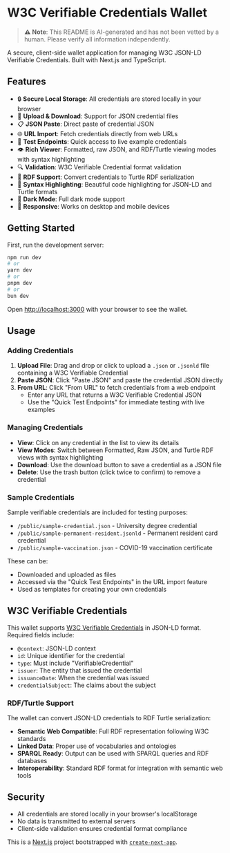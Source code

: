 # W3C Verifiable Credentials Wallet

> **⚠️ Note**: This README is AI-generated and has not been vetted by a human. Please verify all information independently.

A secure, client-side wallet application for managing W3C JSON-LD Verifiable Credentials. Built with Next.js and TypeScript.

## Features

- 🔒 **Secure Local Storage**: All credentials are stored locally in your browser
- 📁 **Upload & Download**: Support for JSON credential files
- 📋 **JSON Paste**: Direct paste of credential JSON
- 🌐 **URL Import**: Fetch credentials directly from web URLs
- 🚀 **Test Endpoints**: Quick access to live example credentials
- 👁️ **Rich Viewer**: Formatted, raw JSON, and RDF/Turtle viewing modes with syntax highlighting
- 🔍 **Validation**: W3C Verifiable Credential format validation
- 🐢 **RDF Support**: Convert credentials to Turtle RDF serialization
- 🎨 **Syntax Highlighting**: Beautiful code highlighting for JSON-LD and Turtle formats
- 🌙 **Dark Mode**: Full dark mode support
- 📱 **Responsive**: Works on desktop and mobile devices

## Getting Started

First, run the development server:

```bash
npm run dev
# or
yarn dev
# or
pnpm dev
# or
bun dev
```

Open [http://localhost:3000](http://localhost:3000) with your browser to see the wallet.

## Usage

### Adding Credentials

1. **Upload File**: Drag and drop or click to upload a `.json` or `.jsonld` file containing a W3C Verifiable Credential
2. **Paste JSON**: Click "Paste JSON" and paste the credential JSON directly
3. **From URL**: Click "From URL" to fetch credentials from a web endpoint
   - Enter any URL that returns a W3C Verifiable Credential JSON
   - Use the "Quick Test Endpoints" for immediate testing with live examples

### Managing Credentials

- **View**: Click on any credential in the list to view its details
- **View Modes**: Switch between Formatted, Raw JSON, and Turtle RDF views with syntax highlighting
- **Download**: Use the download button to save a credential as a JSON file
- **Delete**: Use the trash button (click twice to confirm) to remove a credential

### Sample Credentials

Sample verifiable credentials are included for testing purposes:
- `/public/sample-credential.json` - University degree credential
- `/public/sample-permanent-resident.jsonld` - Permanent resident card credential  
- `/public/sample-vaccination.json` - COVID-19 vaccination certificate

These can be:
- Downloaded and uploaded as files
- Accessed via the "Quick Test Endpoints" in the URL import feature
- Used as templates for creating your own credentials

## W3C Verifiable Credentials

This wallet supports [W3C Verifiable Credentials](https://www.w3.org/TR/vc-data-model/) in JSON-LD format. Required fields include:

- `@context`: JSON-LD context
- `id`: Unique identifier for the credential
- `type`: Must include "VerifiableCredential"
- `issuer`: The entity that issued the credential
- `issuanceDate`: When the credential was issued
- `credentialSubject`: The claims about the subject

### RDF/Turtle Support

The wallet can convert JSON-LD credentials to RDF Turtle serialization:
- **Semantic Web Compatible**: Full RDF representation following W3C standards
- **Linked Data**: Proper use of vocabularies and ontologies
- **SPARQL Ready**: Output can be used with SPARQL queries and RDF databases
- **Interoperability**: Standard RDF format for integration with semantic web tools

## Security

- All credentials are stored locally in your browser's localStorage
- No data is transmitted to external servers
- Client-side validation ensures credential format compliance

This is a [Next.js](https://nextjs.org) project bootstrapped with [`create-next-app`](https://nextjs.org/docs/app/api-reference/cli/create-next-app).
